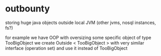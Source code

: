 # outbounty
storing huge java objects outside local JVM (other jvms, nosql instances, fs?)

for example we have OOP with oversizing some specific object of type TooBigObject
we create Outside < TooBigObject > with very similar interface (operation set) and use it instead of TooBigObject
